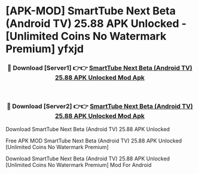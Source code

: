 # [APK-MOD] SmartTube Next Beta (Android TV) 25.88 APK Unlocked - [Unlimited Coins No Watermark Premium] yfxjd



<div align="center">
<h3>🔴 Download [Server1] 👉👉 <a href="https://momento.my/?title=SmartTube_Next_Beta_(Android_TV)_25.88_APK_Unlocked">SmartTube Next Beta (Android TV) 25.88 APK Unlocked Mod Apk</a></h3><br>

<h3>🔴 Download [Server2] 👉👉 <a href="https://momento.my/?title=SmartTube_Next_Beta_(Android_TV)_25.88_APK_Unlocked">SmartTube Next Beta (Android TV) 25.88 APK Unlocked Mod Apk</a></h3>
</div>



Download SmartTube Next Beta (Android TV) 25.88 APK Unlocked 

Free APK MOD SmartTube Next Beta (Android TV) 25.88 APK Unlocked [Unlimited Coins No Watermark Premium]

Download SmartTube Next Beta (Android TV) 25.88 APK Unlocked [Unlimited Coins No Watermark Premium] Mod For Android
